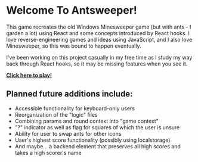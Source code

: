 # Welcome To Antsweeper!

This game recreates the old Windows Minesweeper game (but with ants - I garden a lot) using React and some concepts introduced by React hooks.  I love reverse-engineering games and ideas using JavaScript, and I also love Minesweeper, so this was bound to happen eventually.

I've been working on this project casually in my free time as I study my way back through React hooks, so it may be missing features when you see it.

**[Click here to play!](https://erinruthmaness.github.io/antsweeper/)**


## Planned future additions include:

* Accessible functionality for keyboard-only users
* Reorganization of the "logic" files
* Combining params and round context into "game context"
* "?" indicator as well as flag for squares of which the user is unsure
* Ability for user to swap ants for other icons
* User's highest score functionality (possibly using localstorage)
* And maybe... a backend element that preserves all high scores and takes a high scorer's name
